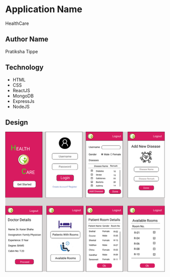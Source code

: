 # Application Name
HealthCare
## Author Name
Pratiksha Tippe
## Technology
* HTML
* CSS
* ReactJS
* MongoDB
* ExpressJs
* NodeJS
## Design
![sceenshot](./client/src/images/Healthcare.png)
